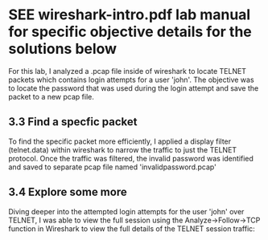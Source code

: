 # SEE wireshark-intro.pdf lab manual for specific objective details for the solutions below
For this lab, I analyzed a .pcap file inside of wireshark to locate TELNET packets which contains login attempts for a user 'john'. The objective was to locate the password that was used during the login attempt and 
save the packet to a new pcap file. 

## 3.3 Find a specfic packet

To find the specific packet more efficiently, I applied a display filter (telnet.data) within wireshark to narrow the traffic to just the TELNET protocol.
Once the traffic was filtered, the invalid password was identified and saved to separate pcap file named 'invalidpassword.pcap'


## 3.4 Explore some more
Diving deeper into the attempted login attempts for the user 'john' over TELNET, I was able to view the full session using the Analyze->Follow->TCP function in Wireshark to view the full details of the TELNET session traffic:

